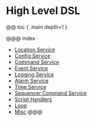 # High Level DSL

@@ toc { .main depth=1 }

@@@ index

* [Location Service](services/location-service.md)
* [Config Service](services/config-service.md)
* [Command Service](services/command-service.md)
* [Event Service](services/event-service.md)
* [Logging Service](services/logging-service.md)
* [Alarm Service](services/alarm-service.md)
* [Time Service](services/time-service.md)
* [Sequencer Command Service](services/sequencer-command-service.md)
* [Script Handlers](handlers.md)
* [Loop](loop.md)
* [Misc](misc.md)
@@@
